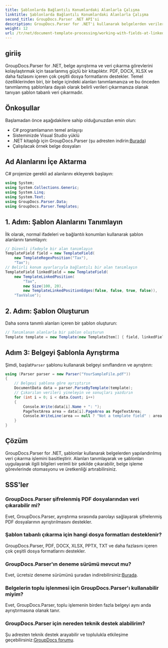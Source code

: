 ```yaml
---
title: Şablonlarda Bağlantılı Konumlardaki Alanlarla Çalışma
linktitle: Şablonlarda Bağlantılı Konumlardaki Alanlarla Çalışma
second_title: GroupDocs.Parser .NET API'si
description: GroupDocs.Parser for .NET'i kullanarak belgelerden verileri verimli bir şekilde nasıl çıkaracağınızı öğrenin. Kod örnekleriyle adım adım eğitim.
weight: 12
url: /tr/net/document-template-processing/working-with-fields-at-linked-positions-in-templates/
---
```

## giriiş
GroupDocs.Parser for .NET, belge ayrıştırma ve veri çıkarma görevlerini kolaylaştırmak için tasarlanmış güçlü bir kitaplıktır. PDF, DOCX, XLSX ve daha fazlasını içeren çok çeşitli dosya formatlarını destekler. Temel özelliklerinden biri, bir belge içindeki alanları tanımlamanıza ve bu önceden tanımlanmış şablonlara dayalı olarak belirli verileri çıkarmanıza olanak tanıyan şablon tabanlı veri çıkarmadır.
## Önkoşullar
Başlamadan önce aşağıdakilere sahip olduğunuzdan emin olun:
- C# programlamanın temel anlayışı
- Sisteminizde Visual Studio yüklü
-  .NET kitaplığı için GroupDocs.Parser (şu adresten indirin:[Burada](https://releases.groupdocs.com/parser/net/))
- Çalışılacak örnek belge dosyaları

## Ad Alanlarını İçe Aktarma
C# projenize gerekli ad alanlarını ekleyerek başlayın:
```csharp
using System;
using System.Collections.Generic;
using System.Linq;
using System.Text;
using GroupDocs.Parser.Data;
using GroupDocs.Parser.Templates;
```
## 1. Adım: Şablon Alanlarını Tanımlayın
İlk olarak, normal ifadeleri ve bağlantılı konumları kullanarak şablon alanlarını tanımlayın:
```csharp
// Düzenli ifadeyle bir alan tanımlayın
TemplateField field = new TemplateField(
    new TemplateRegexPosition("Tax"),
    "Tax");
// Belirli konum ayarlarıyla bağlantılı bir alan tanımlayın
TemplateField linkedField = new TemplateField(
    new TemplateLinkedPosition(
        "Tax",
        new Size(100, 20),
        new TemplateLinkedPositionEdges(false, false, true, false)),
    "TaxValue");
```
## 2. Adım: Şablon Oluşturun
Daha sonra tanımlı alanları içeren bir şablon oluşturun:
```csharp
// Tanımlanan alanlarla bir şablon oluşturun
Template template = new Template(new TemplateItem[] { field, linkedField });
```
## Adım 3: Belgeyi Şablonla Ayrıştırma
 Şimdi, başlat`Parser` şablonu kullanarak belgeyi sınıflandırın ve ayrıştırın:
```csharp
using (Parser parser = new Parser("YourSampleFile.pdf"))
{
    // Belgeyi şablona göre ayrıştırın
    DocumentData data = parser.ParseByTemplate(template);
    // Çıkarılan verileri yineleyin ve sonuçları yazdırın
    for (int i = 0; i < data.Count; i++)
    {
        Console.Write(data[i].Name + ": ");
        PageTextArea area = data[i].PageArea as PageTextArea;
        Console.WriteLine(area == null ? "Not a template field" : area.Text);
    }
}
```

## Çözüm
GroupDocs.Parser for .NET, şablonlar kullanarak belgelerden yapılandırılmış veri çıkarma işlemini basitleştirir. Alanları tanımlayarak ve şablonları uygulayarak ilgili bilgileri verimli bir şekilde çıkarabilir, belge işleme görevlerinde otomasyonu ve üretkenliği artırabilirsiniz.

## SSS'ler
### GroupDocs.Parser şifrelenmiş PDF dosyalarından veri çıkarabilir mi?
Evet, GroupDocs.Parser, ayrıştırma sırasında parolayı sağlayarak şifrelenmiş PDF dosyalarının ayrıştırılmasını destekler.
### Şablon tabanlı çıkarma için hangi dosya formatları desteklenir?
GroupDocs.Parser, PDF, DOCX, XLSX, PPTX, TXT ve daha fazlasını içeren çok çeşitli dosya formatlarını destekler.
### GroupDocs.Parser'ın deneme sürümü mevcut mu?
 Evet, ücretsiz deneme sürümünü şuradan indirebilirsiniz:[Burada](https://releases.groupdocs.com/).
### Belgelerin toplu işlenmesi için GroupDocs.Parser'ı kullanabilir miyim?
Evet, GroupDocs.Parser, toplu işlemenin birden fazla belgeyi aynı anda ayrıştırmasına olanak tanır.
### GroupDocs.Parser için nereden teknik destek alabilirim?
 Şu adresten teknik destek arayabilir ve toplulukla etkileşime geçebilirsiniz:[GroupDocs forumu](https://forum.groupdocs.com/c/parser/17).